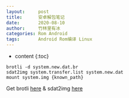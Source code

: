 ```yaml
---
layout:     post
title:      安卓解包笔记
date:       2020-08-10
author:     竹林里有冰
categories: Rom Android
tags:       Android Rom编译 Linux
---
```


* content
{:toc}
```
brotli -d system.new.dat.br
sdat2img system.transfer.list system.new.dat
mount system.img {known_path}
```

Get brotli [here](https://github.com/google/brotli) & sdat2img [here](https://github.com/xpirt/sdat2img)